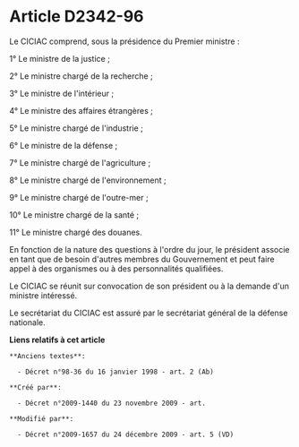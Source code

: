 # Article D2342-96

Le CICIAC comprend, sous la présidence du Premier ministre :

1° Le ministre de la justice ;

2° Le ministre chargé de la recherche ;

3° Le ministre de l'intérieur ;

4° Le ministre des affaires étrangères ;

5° Le ministre chargé de l'industrie ;

6° Le ministre de la défense ;

7° Le ministre chargé de l'agriculture ;

8° Le ministre chargé de l'environnement ;

9° Le ministre chargé de l'outre-mer ;

10° Le ministre chargé de la santé ;

11° Le ministre chargé des douanes.

En fonction de la nature des questions à l'ordre du jour, le président associe en tant que de besoin d'autres membres du
Gouvernement et peut faire appel à des organismes ou à des personnalités qualifiées.

Le CICIAC se réunit sur convocation de son président ou à la demande d'un ministre intéressé.

Le secrétariat du CICIAC est assuré par le secrétariat général de la défense nationale.

**Liens relatifs à cet article**

	**Anciens textes**:

	  - Décret n°98-36 du 16 janvier 1998 - art. 2 (Ab)

	**Créé par**:

	  - Décret n°2009-1440 du 23 novembre 2009 - art.

	**Modifié par**:

	  - Décret n°2009-1657 du 24 décembre 2009 - art. 5 (VD)
